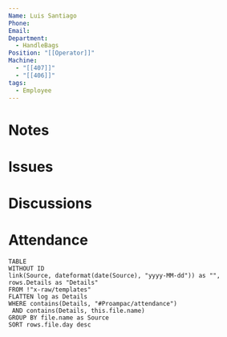 ```yaml
---
Name: Luis Santiago
Phone: 
Email: 
Department:
  - HandleBags
Position: "[[Operator]]"
Machine:
  - "[[407]]"
  - "[[406]]"
tags:
  - Employee
---
```

# Notes

# Issues

# Discussions

# Attendance
  
  ```dataview
  TABLE
  WITHOUT ID
  link(Source, dateformat(date(Source), "yyyy-MM-dd")) as "",
  rows.Details as "Details"
  FROM !"x-raw/templates"
  FLATTEN log as Details
  WHERE contains(Details, "#Proampac/attendance")
   AND contains(Details, this.file.name)
  GROUP BY file.name as Source
  SORT rows.file.day desc
  ```